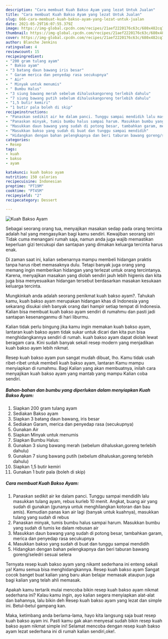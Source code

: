 ```yaml
---
description: "Cara membuat Kuah Bakso Ayam yang lezat Untuk Jualan"
title: "Cara membuat Kuah Bakso Ayam yang lezat Untuk Jualan"
slug: 666-cara-membuat-kuah-bakso-ayam-yang-lezat-untuk-jualan
date: 2021-05-29T16:07:55.379Z
image: https://img-global.cpcdn.com/recipes/21aef2220176c63c/680x482cq70/kuah-bakso-ayam-foto-resep-utama.jpg
thumbnail: https://img-global.cpcdn.com/recipes/21aef2220176c63c/680x482cq70/kuah-bakso-ayam-foto-resep-utama.jpg
cover: https://img-global.cpcdn.com/recipes/21aef2220176c63c/680x482cq70/kuah-bakso-ayam-foto-resep-utama.jpg
author: Blanche Jenkins
ratingvalue: 4
reviewcount: 15
recipeingredient:
- "200 gram tulang ayam"
- " Bakso ayam"
- "3 batang daun bawang iris besar"
- " Garam merica dan penyedap rasa secukupnya"
- " Air"
- " Minyak untuk menumis"
- " Bumbu Halus"
- "3 siung bawang merah sebelum dihaluskangoreng terlebih dahulu"
- "7 siung bawang putih sebelum dihaluskangoreng terlebih dahulu"
- "1,5 butir kemiri"
- "1 butir pala boleh di skip"
recipeinstructions:
- "Panaskan sedikit air ke dalam panci. Tunggu sampai mendidih lalu masukkan tulang ayam, rebus kurleb 10 menit. Angkat, buang air yang sudah di gunakan (gunanya untuk menghilangkan kotoran dan bau amis). Kemudian panas kan air lagi (banyak untuk kuahnya), masukkan tulang yang sudah di rebus"
- "Panaskan minyak, tumis bumbu halus sampai harum. Masukkan bumbu yang sudah di tumis ke dalam rebusan air"
- "Masukkan daun bawang yang sudah di potong besar, tambahkan garam, merica dan penyedap rasa secukupnya"
- "Masukkan bakso yang sudah di buat dan tunggu sampai mendidih"
- "Hidangkan dengan bahan pelengkapnya dan beri taburan bawang goreng/seledri sesuai selera"
categories:
- Resep
tags:
- kuah
- bakso
- ayam

katakunci: kuah bakso ayam 
nutrition: 150 calories
recipecuisine: Indonesian
preptime: "PT19M"
cooktime: "PT45M"
recipeyield: "2"
recipecategory: Dessert

---
```



![Kuah Bakso Ayam](https://img-global.cpcdn.com/recipes/21aef2220176c63c/680x482cq70/kuah-bakso-ayam-foto-resep-utama.jpg)

Sebagai seorang orang tua, menyajikan masakan sedap pada orang tercinta adalah hal yang mengasyikan bagi kamu sendiri. Kewajiban seorang istri Tidak cuma menangani rumah saja, namun anda juga wajib memastikan keperluan gizi tercukupi dan santapan yang dimakan keluarga tercinta harus enak.

Di zaman  saat ini, kalian sebenarnya mampu membeli hidangan praktis tanpa harus ribet memasaknya dulu. Tetapi banyak juga orang yang memang ingin memberikan hidangan yang terlezat untuk orang tercintanya. Karena, menyajikan masakan yang diolah sendiri jauh lebih higienis dan kita juga bisa menyesuaikan hidangan tersebut berdasarkan masakan kesukaan keluarga tercinta. 



Mungkinkah anda adalah seorang penikmat kuah bakso ayam?. Tahukah kamu, kuah bakso ayam merupakan hidangan khas di Indonesia yang sekarang disukai oleh banyak orang dari hampir setiap tempat di Indonesia. Kalian bisa membuat kuah bakso ayam sendiri di rumahmu dan pasti jadi santapan kesenanganmu di hari liburmu.

Kalian tidak perlu bingung jika kamu ingin memakan kuah bakso ayam, lantaran kuah bakso ayam tidak sukar untuk dicari dan kita pun bisa menghidangkannya sendiri di rumah. kuah bakso ayam dapat diolah lewat beragam cara. Kini sudah banyak sekali resep modern yang menjadikan kuah bakso ayam lebih nikmat.

Resep kuah bakso ayam pun sangat mudah dibuat, lho. Kamu tidak usah ribet-ribet untuk membeli kuah bakso ayam, lantaran Kamu mampu menyiapkan di rumahmu. Bagi Kalian yang akan membuatnya, inilah cara menyajikan kuah bakso ayam yang mantab yang mampu Kalian coba sendiri.

<!--inarticleads1-->

##### Bahan-bahan dan bumbu yang diperlukan dalam menyiapkan Kuah Bakso Ayam:

1. Siapkan 200 gram tulang ayam
1. Sediakan  Bakso ayam
1. Siapkan 3 batang daun bawang, iris besar
1. Sediakan  Garam, merica dan penyedap rasa (secukupnya)
1. Gunakan  Air
1. Siapkan  Minyak untuk menumis
1. Siapkan  Bumbu Halus:
1. Gunakan 3 siung bawang merah (sebelum dihaluskan,goreng terlebih dahulu)
1. Gunakan 7 siung bawang putih (sebelum dihaluskan,goreng terlebih dahulu)
1. Siapkan 1,5 butir kemiri
1. Gunakan 1 butir pala (boleh di skip)




<!--inarticleads2-->

##### Cara membuat Kuah Bakso Ayam:

1. Panaskan sedikit air ke dalam panci. Tunggu sampai mendidih lalu masukkan tulang ayam, rebus kurleb 10 menit. Angkat, buang air yang sudah di gunakan (gunanya untuk menghilangkan kotoran dan bau amis). Kemudian panas kan air lagi (banyak untuk kuahnya), masukkan tulang yang sudah di rebus
1. Panaskan minyak, tumis bumbu halus sampai harum. Masukkan bumbu yang sudah di tumis ke dalam rebusan air
1. Masukkan daun bawang yang sudah di potong besar, tambahkan garam, merica dan penyedap rasa secukupnya
1. Masukkan bakso yang sudah di buat dan tunggu sampai mendidih
1. Hidangkan dengan bahan pelengkapnya dan beri taburan bawang goreng/seledri sesuai selera




Ternyata resep kuah bakso ayam yang nikamt sederhana ini enteng sekali ya! Kamu semua bisa menghidangkannya. Resep kuah bakso ayam Sangat cocok banget buat kalian yang baru akan belajar memasak ataupun juga bagi kalian yang telah ahli memasak.

Apakah kamu tertarik mulai mencoba bikin resep kuah bakso ayam nikmat sederhana ini? Kalau kamu ingin, ayo kalian segera menyiapkan alat-alat dan bahannya, lalu bikin deh Resep kuah bakso ayam yang lezat dan simple ini. Betul-betul gampang kan. 

Maka, ketimbang anda berlama-lama, hayo kita langsung saja buat resep kuah bakso ayam ini. Pasti kamu gak akan menyesal sudah bikin resep kuah bakso ayam nikmat simple ini! Selamat mencoba dengan resep kuah bakso ayam lezat sederhana ini di rumah kalian sendiri,oke!.

